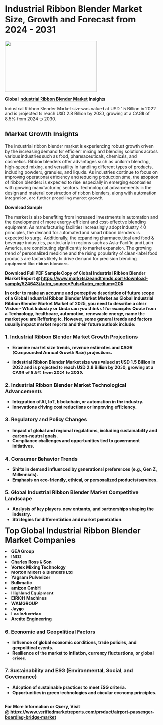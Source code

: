 <H1>Industrial Ribbon Blender Market Size, Growth and Forecast from 2024 - 2031</H1><img class="aligncenter size-medium wp-image-584254" src="https://thirdeyenews.in/wp-content/uploads/2024/09/Global-Market-Research-300x168.jpeg" alt="" width="300" height="168" /><p><strong>Global&nbsp;<a href="https://www.marketsizeandtrends.com/download-sample/524643/&amp;utm_source=Pulse&amp;utm_medium=208">Industrial Ribbon Blender Market</a> Insights</strong></p><p>Industrial Ribbon Blender Market size was valued at USD 1.5 Billion in 2022 and is projected to reach USD 2.8 Billion by 2030, growing at a CAGR of 8.5% from 2024 to 2030.</p><p><h2>Market Growth Insights</h2> <p>The industrial ribbon blender market is experiencing robust growth driven by the increasing demand for efficient mixing and blending solutions across various industries such as food, pharmaceuticals, chemicals, and cosmetics. Ribbon blenders offer advantages such as uniform blending, high-speed mixing, and versatility in handling different types of products, including powders, granules, and liquids. As industries continue to focus on improving operational efficiency and reducing production time, the adoption of ribbon blenders is expected to rise, especially in emerging economies with growing manufacturing sectors. Technological advancements in the design and material construction of ribbon blenders, along with automation integration, are further propelling market growth.</p> <p><strong>Download Sample</strong></p> <p>The market is also benefiting from increased investments in automation and the development of more energy-efficient and cost-effective blending equipment. As manufacturing facilities increasingly adopt Industry 4.0 principles, the demand for automated and smart ribbon blenders is expected to surge. Additionally, the expanding pharmaceutical and food & beverage industries, particularly in regions such as Asia-Pacific and Latin America, are contributing significantly to market expansion. The growing trend of personalized medicine and the rising popularity of clean-label food products are factors likely to drive demand for precision blending equipment like ribbon blenders.</p> <p><strong></p><p><span class=""><strong>Download Full PDF Sample Copy of Global Industrial Ribbon Blender Market Report</strong> @ <a href="https://www.marketsizeandtrends.com/download-sample/524643/&amp;utm_source=Pulse&amp;utm_medium=208" target="_blank">https://www.marketsizeandtrends.com/download-sample/524643/&amp;utm_source=Pulse&amp;utm_medium=208</a></span></p><p>In order to make an accurate and perceptive description of future scope of a Global&nbsp;Industrial Ribbon Blender Market Market as Global&nbsp;Industrial Ribbon Blender Market Market of 2025, you need to describe a clear Vision &ndash; What Industry or Linda can you think of for example: Quote from a Technology, healthcare, automotive, renewable energy, name the market you are Reffering to. However, some general trends and factors usually impact market reports and their future outlook include:</p><h3>1.&nbsp;<strong>Industrial Ribbon Blender Market Growth Projections</strong></h3><ul><li>Examine market size trends, revenue estimates and CAGR (Compounded Annual Growth Rate) projections.</li><li><p>Industrial Ribbon Blender Market size was valued at USD 1.5 Billion in 2022 and is projected to reach USD 2.8 Billion by 2030, growing at a CAGR of 8.5% from 2024 to 2030.</p></li></ul><h3>2.&nbsp;<strong>Industrial Ribbon Blender Market Technological Advancements</strong></h3><ul><li>Integration of AI, IoT, blockchain, or automation in the industry.</li><li>Innovations driving cost reductions or improving efficiency.</li></ul><h3>3.&nbsp;<strong>Regulatory and Policy Changes</strong></h3><ul><li>Impact of global and regional regulations, including sustainability and carbon-neutral goals.</li><li>Compliance challenges and opportunities tied to government initiatives.</li></ul><h3>4.&nbsp;<strong>Consumer Behavior Trends</strong></h3><ul><li>Shifts in demand influenced by generational preferences (e.g., Gen Z, Millennials).</li><li>Emphasis on eco-friendly, ethical, or personalized products/services.</li></ul><h3>5.&nbsp;<strong>Global Industrial Ribbon Blender Market Competitive Landscape</strong></h3><ul><li>Analysis of key players, new entrants, and partnerships shaping the industry.</li><li>Strategies for differentiation and market penetration.</li></ul><p data-pm-slice="1 1 []"><span style="color: inherit; font-family: inherit; font-size: 25px;">Top Global Industrial Ribbon Blender Market Companies</span></p><div class="" data-test-id=""><p><li>GEA Group</li><li> INOX</li><li> Charles Ross & Son</li><li> Vortex Mixing Technology</li><li> Morton Mixers & Blenders Ltd</li><li> Yagnam Pulverizer</li><li> Bulkmatic</li><li> amixon GmbH</li><li> Highland Equipment</li><li> EIRICH Machines</li><li> WAMGROUP</li><li> Jaygo</li><li> Lee Industries</li><li> Arcrite Engineering</li></p></div><h3>6.&nbsp;<strong>Economic and Geopolitical Factors</strong></h3><ul><li>Influence of global economic conditions, trade policies, and geopolitical events.</li><li>Resilience of the market to inflation, currency fluctuations, or global crises.</li></ul><h3>7.&nbsp;<strong>Sustainability and ESG (Environmental, Social, and Governance)</strong></h3><ul><li>Adoption of sustainable practices to meet ESG criteria.</li><li>Opportunities in green technologies and circular economy principles.</li></ul><h2><strong style="font-size: 14px;">For More Information or Query, Visit @&nbsp;</strong><a style="background-color: #ffffff; font-size: 14px;" href="https://www.marketsizeandtrends.com/report/industrial-ribbon-blender-market/" target="_blank">https://www.verifiedmarketreports.com/product/airport-passenger-boarding-bridge-market</a></h2>
